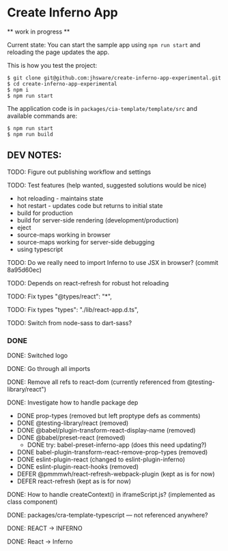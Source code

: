 # Create Inferno  App

** work in progress **

Current state: You can start the sample app using `npm run start` and reloading the page updates the app.

This is how you test the project:

```
$ git clone git@github.com:jhsware/create-inferno-app-experimental.git
$ cd create-inferno-app-experimental
$ npm i
$ npm run start
```

The application code is in `packages/cia-template/template/src` and available commands are:

```
$ npm run start
$ npm run build

```

## DEV NOTES:

TODO: Figure out publishing workflow and settings

TODO: Test features (help wanted, suggested solutions would be nice)
- hot reloading - maintains state
- hot restart - updates code but returns to initial state
- build for production
- build for server-side rendering (development/production)
- eject
- source-maps working in browser
- source-maps working for server-side debugging
- using typescript

TODO: Do we really need to import Inferno to use JSX in browser? (commit 8a95d60ec)

TODO: Depends on react-refresh for robust hot reloading

TODO: Fix types "@types/react": "*",

TODO: Fix types  "types": "./lib/react-app.d.ts",

TODO: Switch from node-sass to dart-sass?

### DONE
DONE: Switched logo

DONE: Go  through all imports

DONE: Remove all refs to react-dom (currently referenced from @testing-library/react")

DONE: Investigate how to handle package dep
- DONE prop-types (removed but left proptype defs as comments)
- DONE @testing-library/react (removed)
- DONE @babel/plugin-transform-react-display-name (removed)
- DONE @babel/preset-react (removed)
  - DONE try: babel-preset-inferno-app (does this need updating?)
- DONE babel-plugin-transform-react-remove-prop-types (removed)
- DONE eslint-plugin-react (changed to eslint-plugin-inferno)
- DONE eslint-plugin-react-hooks (removed)
- DEFER @pmmmwh/react-refresh-webpack-plugin (kept as is for now)
- DEFER react-refresh (kept as is for now)

DONE: How to handle createContext() in iframeScript.js? (implemented as class component)

DONE: packages/cra-template-typescript — not referenced anywhere?

DONE: REACT -> INFERNO

DONE: React -> Inferno